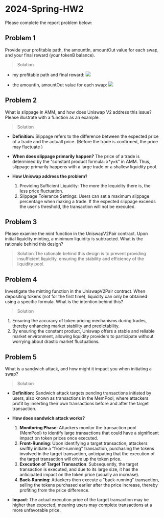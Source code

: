 # 2024-Spring-HW2

Please complete the report problem below:

## Problem 1
Provide your profitable path, the amountIn, amountOut value for each swap, and your final reward (your tokenB balance).

> Solution
* my profitable path and final reward: 
    ![](https://hackmd.io/_uploads/SyOMZsUgA.png)

* the amountIn, amountOut value for each swap:
    ![](https://hackmd.io/_uploads/B1AtliUgC.png)


## Problem 2
What is slippage in AMM, and how does Uniswap V2 address this issue? Please illustrate with a function as an example.

> Solution
* **Definition:** 
    Slippage refers to the difference between the expected price of a trade and the actuall price. (Before the trade is confirmed, the price may fluctuate )

* **When does slippage primarily happen?**
    The price of a trade is determined by the "constant product formula: x*y=k" in AMM. Thus, slippage primarily happens with a large trade or a shallow liquidity pool. 

* **How Uniswap address the problem?**
    1. Providing Sufficient Liquidity: The more the lequidity there is, the less price fluctuation. 
    2. Slippage Tolerance Settings: Users can set a maximum slippage percentage when making a trade. If the expected slippage exceeds the user's threshold, the transaction will not be executed.



## Problem 3
Please examine the mint function in the UniswapV2Pair contract. Upon initial liquidity minting, a minimum liquidity is subtracted. What is the rationale behind this design?

> Solution
The rationale behind this design is to prevent providing insufficient liquidity, ensuring the stability and efficiency of the liquidity pool.

## Problem 4
Investigate the minting function in the UniswapV2Pair contract. When depositing tokens (not for the first time), liquidity can only be obtained using a specific formula. What is the intention behind this?

> Solution
1. Ensuring the accuracy of token pricing mechanisms during trades, thereby enhancing market stability and predictability.
2. By ensuring the constant product, Uniswap offers a stable and reliable market environment, allowing liquidity providers to participate without worrying about drastic market fluctuations.

## Problem 5
What is a sandwich attack, and how might it impact you when initiating a swap?

> Solution
* **Definition:** 
    Sandwich attack targets pending transactions initiated by users, also known as transactions in the MemPool, where attackers profit by inserting their own transactions before and after the target transaction.

* **How does sandwich attack works?**
    1. **Monitoring Phase**: Attackers monitor the transaction pool (MemPool) to identify large transactions that could have a significant impact on token prices once executed.
    2. **Front-Running**: Upon identifying a target transaction, attackers swiftly initiate a "front-running" transaction, purchasing the tokens involved in the target transaction, anticipating that the execution of the target transaction will drive up the token price.
    3. **Execution of Target Transaction**: Subsequently, the target transaction is executed, and due to its large size, it has the anticipated impact on the token price (usually an increase).
    4. **Back-Running**: Attackers then execute a "back-running" transaction, selling the tokens purchased earlier after the price increase, thereby profiting from the price difference.

* **Impact**:
    The actual execution price of the target transaction may be higher than expected, meaning users may complete transactions at a more unfavorable price.

